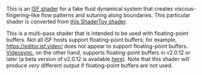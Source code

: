 This is an [ISF shader](https://isf.video) for a fake fluid dynamical system
that creates viscous-fingering–like flow patterns and suturing along boundaries.
This particular shader is converted from
[this ShaderToy shader](https://www.shadertoy.com/view/XddSRX).

This is a multi-pass shader that is intended to be used with floating-point
buffers. Not all ISF hosts support floating-point buffers; for example,
https://editor.isf.video/ does not appear to support floating-point buffers.
[Videosync](https://videosync.showsync.com), on the other hand, supports
floating-point buffers in v2.0.12 or later (a beta version of v2.0.12 is
available
[here](https://forum.showsync.com/t/floating-point-buffers-in-isf-shaders/2490/7)).
Note that this shader will produce *very* different output if floating-point
buffers are not used.
